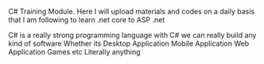 C# Training Module.
Here I will upload materials and codes on a daily basis that I am following to learn .net core to ASP .net

C# is a really strong programming language
with C# we can really build any kind of software
Whether its
Desktop Application
Mobile Application
Web Application
Games etc 
Literally anything
